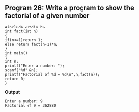 ## Program 26: Write a program to show the factorial of a given number
```
#include <stdio.h>
int fact(int n)
{
if(n<=1)return 1;
else return fact(n-1)*n;
}
int main()
{
int n;
printf("Enter a number: ");
scanf("%d",&n);
printf("Factorial of %d = %d\n",n,fact(n));
return 0;
}
```
**Output**
```
Enter a number: 9
Factorial of 9 = 362880
```
